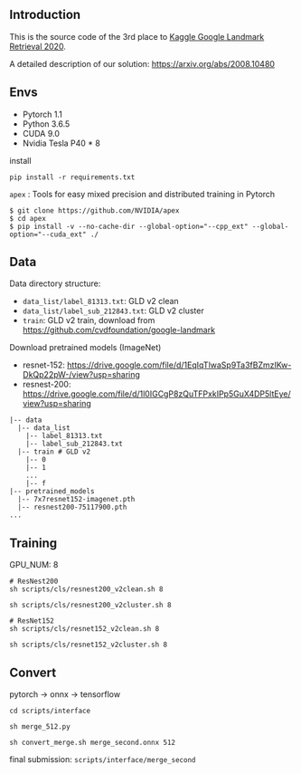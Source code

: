 ## Introduction
This is the source code of the 3rd place to [Kaggle Google Landmark Retrieval 2020](https://www.kaggle.com/c/landmark-retrieval-2020).

A detailed description of our solution: https://arxiv.org/abs/2008.10480

## Envs
- Pytorch 1.1
- Python 3.6.5
- CUDA 9.0 
- Nvidia Tesla P40 * 8

install
```
pip install -r requirements.txt
```

`apex` :  Tools for easy mixed precision and distributed training in Pytorch
```
$ git clone https://github.com/NVIDIA/apex
$ cd apex
$ pip install -v --no-cache-dir --global-option="--cpp_ext" --global-option="--cuda_ext" ./
```

## Data
Data directory structure:
- `data_list/label_81313.txt`: GLD v2 clean 
- `data_list/label_sub_212843.txt`: GLD v2 cluster
- `train`: GLD v2 train, download from https://github.com/cvdfoundation/google-landmark

Download pretrained models (ImageNet)
- resnet-152: https://drive.google.com/file/d/1EqIqTlwaSp9Ta3fBZmzIKw-DkQp22pW-/view?usp=sharing
- resnest-200: https://drive.google.com/file/d/1l0IGCgP8zQuTFPxkIPp5GuX4DP5ltEye/view?usp=sharing

```
|-- data
  |-- data_list
    |-- label_81313.txt
    |-- label_sub_212843.txt
  |-- train # GLD v2
    |-- 0
    |-- 1
    ...
    |-- f
|-- pretrained_models
  |-- 7x7resnet152-imagenet.pth
  |-- resnest200-75117900.pth
...
```

## Training
GPU_NUM: 8

```
# ResNest200
sh scripts/cls/resnest200_v2clean.sh 8

sh scripts/cls/resnest200_v2cluster.sh 8

# ResNet152
sh scripts/cls/resnet152_v2clean.sh 8

sh scripts/cls/resnet152_v2cluster.sh 8
```

## Convert
pytorch -> onnx -> tensorflow

```
cd scripts/interface

sh merge_512.py

sh convert_merge.sh merge_second.onnx 512
```

final submission: `scripts/interface/merge_second`